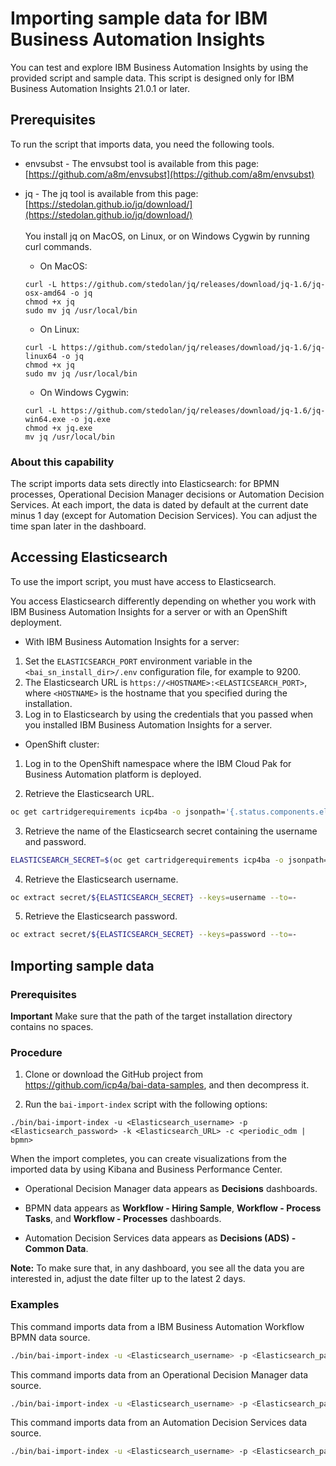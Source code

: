 # Importing sample data for IBM Business Automation Insights

You can test and explore IBM Business Automation Insights by using the provided script and sample data.
This script is designed only for IBM Business Automation Insights 21.0.1 or later.

## Prerequisites

To run the script that imports data, you need the following tools.
* envsubst - The envsubst tool is available from this page: [https://github.com/a8m/envsubst](https://github.com/a8m/envsubst)

* jq - The jq tool is available from this page: [https://stedolan.github.io/jq/download/](https://stedolan.github.io/jq/download/)<br /><br />
You install jq on MacOS, on Linux, or on Windows Cygwin by running curl commands.
  * On MacOS:
  ```
  curl -L https://github.com/stedolan/jq/releases/download/jq-1.6/jq-osx-amd64 -o jq
  chmod +x jq
  sudo mv jq /usr/local/bin
  ```
  * On Linux:
  ```
  curl -L https://github.com/stedolan/jq/releases/download/jq-1.6/jq-linux64 -o jq
  chmod +x jq
  sudo mv jq /usr/local/bin
  ```
  * On Windows Cygwin:
  ```
  curl -L https://github.com/stedolan/jq/releases/download/jq-1.6/jq-win64.exe -o jq.exe
  chmod +x jq.exe
  mv jq /usr/local/bin
  ```

### About this capability

The script imports data sets directly into Elasticsearch: for BPMN processes, Operational Decision Manager decisions or 
Automation Decision Services. At each import, the data is dated by default at the current date minus 1 day (except for 
Automation Decision Services). You can adjust the time span later in the dashboard.

## Accessing Elasticsearch

To use the import script, you must have access to Elasticsearch.

You access Elasticsearch differently depending on whether you work with IBM Business Automation Insights for a server or with an OpenShift deployment.

  * With IBM Business Automation Insights for a server:

  1. Set the `ELASTICSEARCH_PORT` environment variable in the `<bai_sn_install_dir>/.env` configuration file, for example to 9200.
  2. The Elasticsearch URL is `https://<HOSTNAME>:<ELASTICSEARCH_PORT>`, where `<HOSTNAME>` is the hostname that you specified during the installation.
  3. Log in to Elasticsearch by using the credentials that you passed when you installed IBM Business Automation Insights for a server.

  * OpenShift cluster:

  1. Log in to the OpenShift namespace where the IBM Cloud Pak for Business Automation platform is deployed.

  2. Retrieve the Elasticsearch URL.

```sh
oc get cartridgerequirements icp4ba -o jsonpath='{.status.components.elasticsearch.endpoints[?(.scope=="External")].uri}'
```

  3. Retrieve the name of the Elasticsearch secret containing the username and password.

```sh
ELASTICSEARCH_SECRET=$(oc get cartridgerequirements icp4ba -o jsonpath='{.status.components.elasticsearch.endpoints[?(.scope=="External")].authentication.secret.secretName}')
```

  4. Retrieve the Elasticsearch username.

```sh
oc extract secret/${ELASTICSEARCH_SECRET} --keys=username --to=-
```

  5. Retrieve the Elasticsearch password.

```sh
oc extract secret/${ELASTICSEARCH_SECRET} --keys=password --to=-
```

## Importing sample data

### Prerequisites

**Important** Make sure that the path of the target installation directory contains no spaces.

### Procedure

1. Clone or download the GitHub project from https://github.com/icp4a/bai-data-samples, and then decompress it.<br />

1. Run the <code>bai-import-index</code> script with the following options:
```
./bin/bai-import-index -u <Elasticsearch_username> -p <Elasticsearch_password> -k <Elasticsearch_URL> -c <periodic_odm | bpmn>
```
When the import completes, you can create visualizations from the imported data by using Kibana and Business Performance Center. <br />
* Operational Decision Manager data appears as **Decisions** dashboards.

* BPMN data appears as **Workflow - Hiring Sample**, **Workflow - Process Tasks**, and **Workflow - Processes** dashboards.<br />

* Automation Decision Services data appears as **Decisions (ADS) - Common Data**.<br />

**Note:** To make sure that, in any dashboard, you see all the data you are interested in, adjust the date filter up to the latest 2 days.

### Examples

This command imports data from a IBM Business Automation Workflow BPMN data source.

```sh
./bin/bai-import-index -u <Elasticsearch_username> -p <Elasticsearch_password> -k <Elasticsearch_URL> -c bpmn
```

This command imports data from an Operational Decision Manager data source.

```sh
./bin/bai-import-index -u <Elasticsearch_username> -p <Elasticsearch_password> -k <Elasticsearch_URL> -c periodic_odm
```

This command imports data from an Automation Decision Services data source.

```sh
./bin/bai-import-index -u <Elasticsearch_username> -p <Elasticsearch_password> -k <Elasticsearch_URL> -c ads-common-data
```
